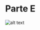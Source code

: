 # Parte E
![alt text](https://github.com/btmluiz/digitalhouse-desafio-kotlin/blob/parte/E/UML.png?raw=true)

